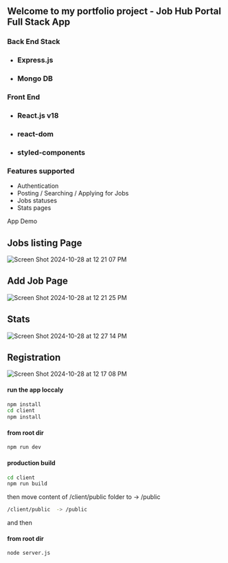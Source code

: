 ## Welcome to my portfolio project - Job Hub Portal Full Stack App

### Back End Stack

- ### Express.js
- ### Mongo DB

### Front End
- ### React.js v18
- ### react-dom
- ### styled-components

### Features supported

-  Authentication 
-  Posting / Searching / Applying for Jobs
-  Jobs statuses
-  Stats pages

 
App Demo

## Jobs listing Page 

![Screen Shot 2024-10-28 at 12 21 07 PM](https://github.com/user-attachments/assets/83879be7-7702-4f85-afcb-d77759eb319a)

## Add Job Page

![Screen Shot 2024-10-28 at 12 21 25 PM](https://github.com/user-attachments/assets/c2a8a964-b828-4a5b-bab3-6b4c8bbc00d7)

## Stats 
![Screen Shot 2024-10-28 at 12 27 14 PM](https://github.com/user-attachments/assets/b8ea7847-8f3b-4c7d-b78f-f30799780e0e)


## Registration

![Screen Shot 2024-10-28 at 12 17 08 PM](https://github.com/user-attachments/assets/d198dd32-2a1c-4b00-9a17-3d5a54cdd581)




#### run the app loccaly 

```sh
npm install
cd client
npm install
```

#### from root dir
```sh
npm run dev
```


#### production build

```sh
cd client
npm run build
```

then move content of /client/public folder to -> /public


```sh
/client/public  -> /public
```

and then

#### from root dir
```sh
node server.js
```

